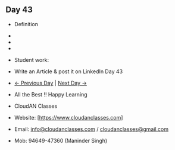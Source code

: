 ## Day 43

- Definition
  
- 

- 

- 

- Student work:
- Write an Article & post it on LinkedIn Day 43
- [← Previous Day](../Day42/README.md) | [Next Day →](../Day44/README.md)

- All the Best !! Happy Learning
- CloudAN Classes
- Website: [https://www.cloudanclasses.com]
- Email: info@cloudanclasses.com / cloudanclasses@gmail.com
- Mob: 94649-47360 (Maninder Singh)






